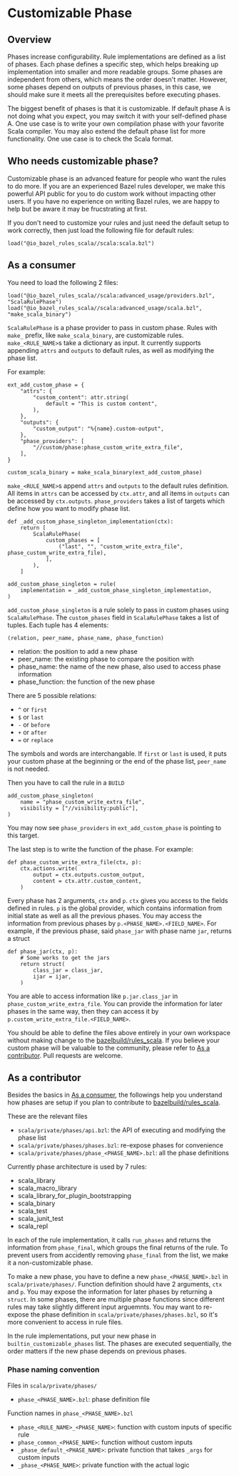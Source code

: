 # Customizable Phase

## Overview
Phases increase configurability. Rule implementations are defined as a list of phases. Each phase defines a specific step, which helps breaking up implementation into smaller and more readable groups. Some phases are independent from others, which means the order doesn't matter. However, some phases depend on outputs of previous phases, in this case, we should make sure it meets all the prerequisites before executing phases.

The biggest benefit of phases is that it is customizable. If default phase A is not doing what you expect, you may switch it with your self-defined phase A. One use case is to write your own compilation phase with your favorite Scala compiler. You may also extend the default phase list for more functionality. One use case is to check the Scala format.

## Who needs customizable phase?
Customizable phase is an advanced feature for people who want the rules to do more. If you are an experienced Bazel rules developer, we make this powerful API public for you to do custom work without impacting other users. If you have no experience on writing Bazel rules, we are happy to help but be aware it may be frucstrating at first.

If you don't need to customize your rules and just need the default setup to work correctly, then just load the following file for default rules:
```
load("@io_bazel_rules_scala//scala:scala.bzl")
```

## As a consumer
You need to load the following 2 files:
```
load("@io_bazel_rules_scala//scala:advanced_usage/providers.bzl", "ScalaRulePhase")
load("@io_bazel_rules_scala//scala:advanced_usage/scala.bzl", "make_scala_binary")
```
`ScalaRulePhase` is a phase provider to pass in custom phase. Rules with `make_` prefix, like `make_scala_binary`, are customizable rules. `make_<RULE_NAME>`s take a dictionary as input. It currently supports appending `attrs` and `outputs` to default rules, as well as modifying the phase list.

For example:
```
ext_add_custom_phase = {
    "attrs": {
        "custom_content": attr.string(
            default = "This is custom content",
        ),
    },
    "outputs": {
        "custom_output": "%{name}.custom-output",
    },
    "phase_providers": [
        "//custom/phase:phase_custom_write_extra_file",
    ],
}

custom_scala_binary = make_scala_binary(ext_add_custom_phase)
```
`make_<RULE_NAME>`s append `attrs` and `outputs` to the default rules definition. All items in `attrs` can be accessed by `ctx.attr`, and all items in `outputs` can be accessed by `ctx.outputs`. `phase_providers` takes a list of targets which define how you want to modify phase list.
```
def _add_custom_phase_singleton_implementation(ctx):
    return [
        ScalaRulePhase(
            custom_phases = [
                ("last", "", "custom_write_extra_file", phase_custom_write_extra_file),
            ],
        ),
    ]

add_custom_phase_singleton = rule(
    implementation = _add_custom_phase_singleton_implementation,
)
```
`add_custom_phase_singleton` is a rule solely to pass in custom phases using `ScalaRulePhase`. The `custom_phases` field in `ScalaRulePhase` takes a list of tuples. Each tuple has 4 elements:
```
(relation, peer_name, phase_name, phase_function)
```
 - relation: the position to add a new phase
 - peer_name: the existing phase to compare the position with
 - phase_name: the name of the new phase, also used to access phase information
 - phase_function: the function of the new phase

There are 5 possible relations:
 - `^` or `first`
 - `$` or `last`
 - `-` or `before`
 - `+` or `after`
 - `=` or `replace`

The symbols and words are interchangable. If `first` or `last` is used, it puts your custom phase at the beginning or the end of the phase list, `peer_name` is not needed.

Then you have to call the rule in a `BUILD`
```
add_custom_phase_singleton(
    name = "phase_custom_write_extra_file",
    visibility = ["//visibility:public"],
)
```

You may now see `phase_providers` in `ext_add_custom_phase` is pointing to this target.

The last step is to write the function of the phase. For example:
```
def phase_custom_write_extra_file(ctx, p):
    ctx.actions.write(
        output = ctx.outputs.custom_output,
        content = ctx.attr.custom_content,
    )
```
Every phase has 2 arguments, `ctx` and `p`. `ctx` gives you access to the fields defined in rules. `p` is the global provider, which contains information from initial state as well as all the previous phases. You may access the information from previous phases by `p.<PHASE_NAME>.<FIELD_NAME>`. For example, if the previous phase, said `phase_jar` with phase name `jar`, returns a struct
```
def phase_jar(ctx, p):
    # Some works to get the jars
    return struct(
        class_jar = class_jar,
        ijar = ijar,
    )
```
You are able to access information like `p.jar.class_jar` in `phase_custom_write_extra_file`. You can provide the information for later phases in the same way, then they can access it by `p.custom_write_extra_file.<FIELD_NAME>`.

You should be able to define the files above entirely in your own workspace without making change to the [bazelbuild/rules_scala](https://github.com/bazelbuild/rules_scala). If you believe your custom phase will be valuable to the community, please refer to [As a contributor](#as-a-contributor). Pull requests are welcome.

## As a contributor
Besides the basics in [As a consumer](#as-a-consumer), the followings help you understand how phases are setup if you plan to contribute to [bazelbuild/rules_scala](https://github.com/bazelbuild/rules_scala).

These are the relevant files
 - `scala/private/phases/api.bzl`: the API of executing and modifying the phase list
 - `scala/private/phases/phases.bzl`: re-expose phases for convenience
 - `scala/private/phases/phase_<PHASE_NAME>.bzl`: all the phase definitions

Currently phase architecture is used by 7 rules:
 - scala_library
 - scala_macro_library
 - scala_library_for_plugin_bootstrapping
 - scala_binary
 - scala_test
 - scala_junit_test
 - scala_repl

In each of the rule implementation, it calls `run_phases` and returns the information from `phase_final`, which groups the final returns of the rule. To prevent users from accidently removing `phase_final` from the list, we make it a non-customizable phase.

To make a new phase, you have to define a new `phase_<PHASE_NAME>.bzl` in `scala/private/phases/`. Function definition should have 2 arguments, `ctx` and `p`. You may expose the information for later phases by returning a `struct`. In some phases, there are multiple phase functions since different rules may take slightly different input arguemnts. You may want to re-expose the phase definition in `scala/private/phases/phases.bzl`, so it's more convenient to access in rule files.

In the rule implementations, put your new phase in `builtin_customizable_phases` list. The phases are executed sequentially, the order matters if the new phase depends on previous phases.

### Phase naming convention
Files in `scala/private/phases/`
 - `phase_<PHASE_NAME>.bzl`: phase definition file

Function names in `phase_<PHASE_NAME>.bzl`
 - `phase_<RULE_NAME>_<PHASE_NAME>`: function with custom inputs of specific rule
 - `phase_common_<PHASE_NAME>`: function without custom inputs
 - `_phase_default_<PHASE_NAME>`: private function that takes `_args` for custom inputs
 - `_phase_<PHASE_NAME>`: private function with the actual logic
